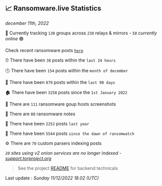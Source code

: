 
## 📈 Ransomware.live Statistics
_december 11th, 2022_

🔎 Currently tracking `130` groups across `238` relays & mirrors - _`58` currently online_ 🟢

Check recent ransomware posts [`here`](recentposts.md)


⏰ There have been `38` posts within the `last 24 hours`

🕓 There have been `154` posts within the `month of december`

📅 There have been `879` posts within the `last 90 days`

🏚 There have been `3258` posts since the `1st January 2022`

📸 There are `111` ransomware goup hosts screenshots

📝 There are `88` ransomware notes

🚀 There have been `2252` posts `last year`

🐣 There have been `5544` posts `since the dawn of ransomwatch`

⚙️ There are `70` custom parsers indexing posts

_`20` sites using v2 onion services are no longer indexed - [support.torproject.org](https://support.torproject.org/onionservices/v2-deprecation/)_

> See the project [README](https://github.com/jmousqueton/ransomwatch#readme) for backend technicals



Last update : _Sunday 11/12/2022 18.02 (UTC)_

